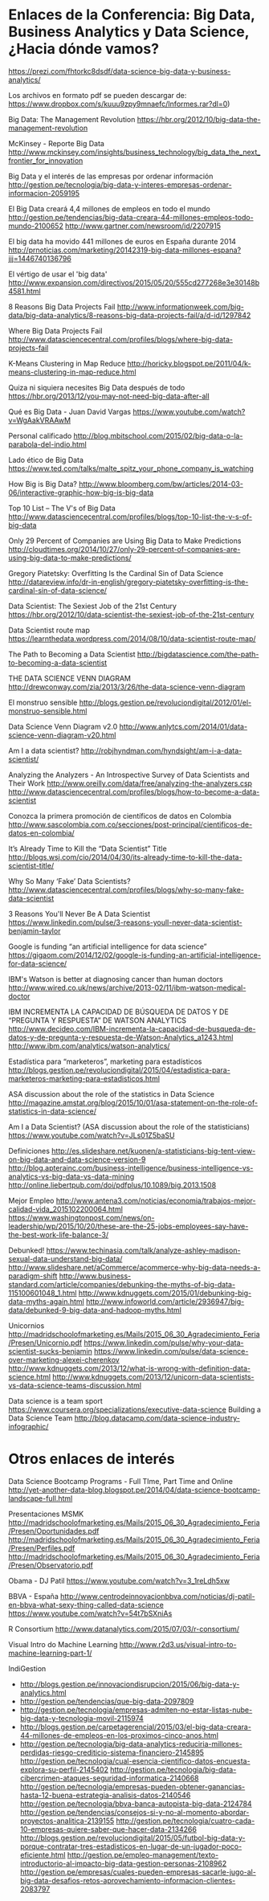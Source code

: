 # Enlaces de la Conferencia: Big Data, Business Analytics y Data Science, ¿Hacia dónde vamos?
https://prezi.com/fhtorkc8dsdf/data-science-big-data-y-business-analytics/

Los archivos en formato pdf se pueden descargar de:
https://www.dropbox.com/s/kuuu9zpy9mnaefc/Informes.rar?dl=0)

Big Data: The Management Revolution
https://hbr.org/2012/10/big-data-the-management-revolution

McKinsey - Reporte Big Data
http://www.mckinsey.com/insights/business_technology/big_data_the_next_frontier_for_innovation

Big Data y el interés de las empresas por ordenar información
http://gestion.pe/tecnologia/big-data-y-interes-empresas-ordenar-informacion-2059195

El Big Data creará 4,4 millones de empleos en todo el mundo
http://gestion.pe/tendencias/big-data-creara-44-millones-empleos-todo-mundo-2100652
http://www.gartner.com/newsroom/id/2207915

El big data ha movido 441 millones de euros en España durante 2014
http://prnoticias.com/marketing/20142319-big-data-millones-espana?jjj=1446740136796

El vértigo de usar el 'big data'
http://www.expansion.com/directivos/2015/05/20/555cd277268e3e30148b4581.html

8 Reasons Big Data Projects Fail
http://www.informationweek.com/big-data/big-data-analytics/8-reasons-big-data-projects-fail/a/d-id/1297842

Where Big Data Projects Fail
http://www.datasciencecentral.com/profiles/blogs/where-big-data-projects-fail

K-Means Clustering in Map Reduce
http://horicky.blogspot.pe/2011/04/k-means-clustering-in-map-reduce.html

Quiza ni siquiera necesites Big Data después de todo
https://hbr.org/2013/12/you-may-not-need-big-data-after-all

Qué es Big Data - Juan David Vargas
https://www.youtube.com/watch?v=WgAakVRAAwM

Personal calificado
http://blog.mbitschool.com/2015/02/big-data-o-la-parabola-del-indio.html

Lado ético de Big Data
https://www.ted.com/talks/malte_spitz_your_phone_company_is_watching

How Big is Big Data?
http://www.bloomberg.com/bw/articles/2014-03-06/interactive-graphic-how-big-is-big-data

Top 10 List – The V's of Big Data
http://www.datasciencecentral.com/profiles/blogs/top-10-list-the-v-s-of-big-data

Only 29 Percent of Companies are Using Big Data to Make Predictions
http://cloudtimes.org/2014/10/27/only-29-percent-of-companies-are-using-big-data-to-make-predictions/

Gregory Piatetsky: Overfitting Is the Cardinal Sin of Data Science
http://datareview.info/dr-in-english/gregory-piatetsky-overfitting-is-the-cardinal-sin-of-data-science/

Data Scientist: The Sexiest Job of the 21st Century
https://hbr.org/2012/10/data-scientist-the-sexiest-job-of-the-21st-century

Data Scientist route map
https://learnthedata.wordpress.com/2014/08/10/data-scientist-route-map/

The Path to Becoming a Data Scientist
http://bigdatascience.com/the-path-to-becoming-a-data-scientist

THE DATA SCIENCE VENN DIAGRAM
http://drewconway.com/zia/2013/3/26/the-data-science-venn-diagram

El monstruo sensible
http://blogs.gestion.pe/revoluciondigital/2012/01/el-monstruo-sensible.html

Data Science Venn Diagram v2.0
http://www.anlytcs.com/2014/01/data-science-venn-diagram-v20.html

Am I a data scientist?
http://robjhyndman.com/hyndsight/am-i-a-data-scientist/

Analyzing the Analyzers - An Introspective Survey of Data Scientists and Their Work
http://www.oreilly.com/data/free/analyzing-the-analyzers.csp
http://www.datasciencecentral.com/profiles/blogs/how-to-become-a-data-scientist

Conozca la primera promoción de científicos de datos en Colombia
http://www.sascolombia.com.co/secciones/post-principal/cientificos-de-datos-en-colombia/

It’s Already Time to Kill the “Data Scientist” Title
http://blogs.wsj.com/cio/2014/04/30/its-already-time-to-kill-the-data-scientist-title/

Why So Many ‘Fake’ Data Scientists?
http://www.datasciencecentral.com/profiles/blogs/why-so-many-fake-data-scientist

3 Reasons You'll Never Be A Data Scientist
https://www.linkedin.com/pulse/3-reasons-youll-never-data-scientist-benjamin-taylor

Google is funding “an artificial intelligence for data science”
https://gigaom.com/2014/12/02/google-is-funding-an-artificial-intelligence-for-data-science/

IBM's Watson is better at diagnosing cancer than human doctors
http://www.wired.co.uk/news/archive/2013-02/11/ibm-watson-medical-doctor

IBM INCREMENTA LA CAPACIDAD DE BÚSQUEDA DE DATOS Y DE “PREGUNTA Y RESPUESTA” DE WATSON ANALYTICS
http://www.decideo.com/IBM-incrementa-la-capacidad-de-busqueda-de-datos-y-de-pregunta-y-respuesta-de-Watson-Analytics_a1243.html
http://www.ibm.com/analytics/watson-analytics/

Estadística para “marketeros”, marketing para estadísticos
http://blogs.gestion.pe/revoluciondigital/2015/04/estadistica-para-marketeros-marketing-para-estadisticos.html

ASA discussion about the role of the statistics in Data Science
http://magazine.amstat.org/blog/2015/10/01/asa-statement-on-the-role-of-statistics-in-data-science/

Am I a Data Scientist? (ASA discussion about the role of the statisticians)
https://www.youtube.com/watch?v=JLs01Z5baSU

Definiciones
http://es.slideshare.net/kuonen/a-statisticians-big-tent-view-on-big-data-and-data-science-version-9
http://blog.apterainc.com/business-intelligence/business-intelligence-vs-analytics-vs-big-data-vs-data-mining
http://online.liebertpub.com/doi/pdfplus/10.1089/big.2013.1508

Mejor Empleo
http://www.antena3.com/noticias/economia/trabajos-mejor-calidad-vida_2015102200064.html
https://www.washingtonpost.com/news/on-leadership/wp/2015/10/20/these-are-the-25-jobs-employees-say-have-the-best-work-life-balance-3/

Debunked!
https://www.techinasia.com/talk/analyze-ashley-madison-sexual-data-understand-big-data/
http://www.slideshare.net/aCommerce/acommerce-why-big-data-needs-a-paradigm-shift
http://www.business-standard.com/article/companies/debunking-the-myths-of-big-data-115100601048_1.html
http://www.kdnuggets.com/2015/01/debunking-big-data-myths-again.html
http://www.infoworld.com/article/2936947/big-data/debunked-9-big-data-and-hadoop-myths.html

Unicornios
http://madridschoolofmarketing.es/Mails/2015_06_30_Agradecimiento_Feria/Presen/Unicornio.pdf
https://www.linkedin.com/pulse/why-your-data-scientist-sucks-benjamin
https://www.linkedin.com/pulse/data-science-over-marketing-alexei-cherenkov
http://www.kdnuggets.com/2013/12/what-is-wrong-with-definition-data-science.html
http://www.kdnuggets.com/2013/12/unicorn-data-scientists-vs-data-science-teams-discussion.html

Data science is a team sport
https://www.coursera.org/specializations/executive-data-science
Building a Data Science Team
http://blog.datacamp.com/data-science-industry-infographic/


# Otros enlaces de interés

Data Science Bootcamp Programs - Full TIme, Part Time and Online
http://yet-another-data-blog.blogspot.pe/2014/04/data-science-bootcamp-landscape-full.html

Presentaciones MSMK
http://madridschoolofmarketing.es/Mails/2015_06_30_Agradecimiento_Feria/Presen/Oportunidades.pdf
http://madridschoolofmarketing.es/Mails/2015_06_30_Agradecimiento_Feria/Presen/Perfiles.pdf
http://madridschoolofmarketing.es/Mails/2015_06_30_Agradecimiento_Feria/Presen/Observatorio.pdf

Obama - DJ Patil
https://www.youtube.com/watch?v=3_1reLdh5xw

BBVA - España
http://www.centrodeinnovacionbbva.com/noticias/dj-patil-en-bbva-what-sexy-thing-called-data-science
https://www.youtube.com/watch?v=54t7bSXniAs

R Consortium
http://www.datanalytics.com/2015/07/03/r-consortium/

Visual Intro do Machine Learning
http://www.r2d3.us/visual-intro-to-machine-learning-part-1/

IndiGestion
- http://blogs.gestion.pe/innovaciondisrupcion/2015/06/big-data-y-analytics.html
- http://gestion.pe/tendencias/que-big-data-2097809
- http://gestion.pe/tecnologia/empresas-admiten-no-estar-listas-nube-big-data-y-tecnologia-movil-2115974
- http://blogs.gestion.pe/carpetagerencial/2015/03/el-big-data-creara-44-millones-de-empleos-en-los-proximos-cinco-anos.html
- http://gestion.pe/tecnologia/big-data-analytics-reduciria-millones-perdidas-riesgo-crediticio-sistema-financiero-2145895
http://gestion.pe/tecnologia/cual-esencia-cientifico-datos-encuesta-explora-su-perfil-2145402
http://gestion.pe/tecnologia/big-data-cibercrimen-ataques-seguridad-informatica-2140668
http://gestion.pe/tecnologia/empresas-pueden-obtener-ganancias-hasta-12-buena-estrategia-analisis-datos-2140546
http://gestion.pe/tecnologia/bbva-banca-autopista-big-data-2124784
http://gestion.pe/tendencias/consejos-si-y-no-al-momento-abordar-proyectos-analitica-2139155
http://gestion.pe/tecnologia/cuatro-cada-10-empresas-quiere-saber-que-hacer-data-2134266
http://blogs.gestion.pe/revoluciondigital/2015/05/futbol-big-data-y-porque-contratar-tres-estadisticos-en-lugar-de-un-jugador-poco-eficiente.html
http://gestion.pe/empleo-management/texto-introductorio-al-impacto-big-data-gestion-personas-2108962
http://gestion.pe/empresas/cuales-pueden-empresas-sacarle-jugo-al-big-data-desafios-retos-aprovechamiento-informacion-clientes-2083797

